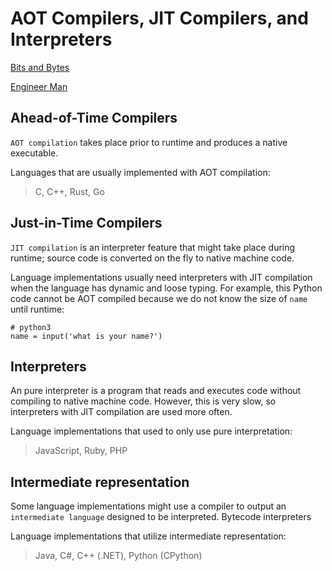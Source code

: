 # AOT Compilers, JIT Compilers, and Interpreters

[Bits and Bytes](https://www.youtube.com/watch?v=_C5AHaS1mOA)

[Engineer Man](https://www.youtube.com/watch?v=5rn_MAspYFM)

## Ahead-of-Time Compilers

`AOT compilation` takes place prior to runtime and produces a native executable.

Languages that are usually implemented with AOT compilation:

> C, C++, Rust, Go

## Just-in-Time Compilers

`JIT compilation` is an interpreter feature that might take place during runtime; source code is converted on the fly to native machine code.

Language implementations usually need interpreters with JIT compilation when the language has dynamic and loose typing. For example, this Python code cannot be AOT compiled because we do not know the size of `name` until runtime:

```
# python3
name = input('what is your name?')
```

## Interpreters

An pure interpreter is a program that reads and executes code without compiling to native machine code. However, this is very slow, so interpreters with JIT compilation are used more often.

Language implementations that used to only use pure interpretation:

> JavaScript, Ruby, PHP

## Intermediate representation

Some language implementations might use a compiler to output an `intermediate language` designed to be interpreted. Bytecode interpreters 

Language implementations that utilize intermediate representation:

> Java, C#, C++ (.NET), Python (CPython)
